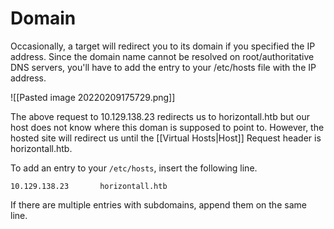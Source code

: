 # Domain
Occasionally, a target will redirect you to its domain if you specified the IP address. Since the domain name cannot be resolved on root/authoritative DNS servers, you'll have to add the entry to your /etc/hosts file with the IP address. 

![[Pasted image 20220209175729.png]]

The above request to 10.129.138.23 redirects us to horizontall.htb but our host does not know where this doman is supposed to point to. However, the hosted site will redirect us until the [[Virtual Hosts|Host]] Request header is horizontall.htb. 

To add an entry to your `/etc/hosts`, insert the following line. 

```
10.129.138.23       horizontall.htb
```

If there are multiple entries with subdomains, append them on the same line.